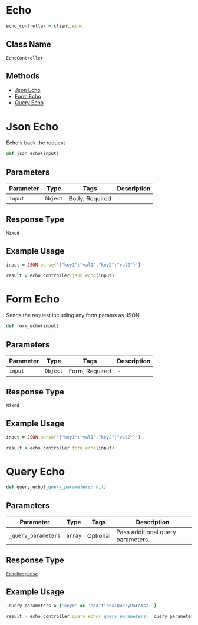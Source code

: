 # Echo

```ruby
echo_controller = client.echo
```

## Class Name

`EchoController`

## Methods

* [Json Echo](/doc/controllers/echo.md#json-echo)
* [Form Echo](/doc/controllers/echo.md#form-echo)
* [Query Echo](/doc/controllers/echo.md#query-echo)


# Json Echo

Echo's back the request

```ruby
def json_echo(input)
```

## Parameters

| Parameter | Type | Tags | Description |
|  --- | --- | --- | --- |
| `input` | `Object` | Body, Required | - |

## Response Type

`Mixed`

## Example Usage

```ruby
input = JSON.parse('{"key1":"val1","key2":"val2"}')

result = echo_controller.json_echo(input)
```


# Form Echo

Sends the request including any form params as JSON

```ruby
def form_echo(input)
```

## Parameters

| Parameter | Type | Tags | Description |
|  --- | --- | --- | --- |
| `input` | `Object` | Form, Required | - |

## Response Type

`Mixed`

## Example Usage

```ruby
input = JSON.parse('{"key1":"val1","key2":"val2"}')

result = echo_controller.form_echo(input)
```


# Query Echo

```ruby
def query_echo(_query_parameters: nil)
```

## Parameters

| Parameter | Type | Tags | Description |
|  --- | --- | --- | --- |
| `_query_parameters` | `array` | Optional | Pass additional query parameters. |

## Response Type

[`EchoResponse`](/doc/models/echo-response.md)

## Example Usage

```ruby
_query_parameters = {'key0' => 'additionalQueryParams2' } 

result = echo_controller.query_echo(_query_parameters: _query_parameters)
```

